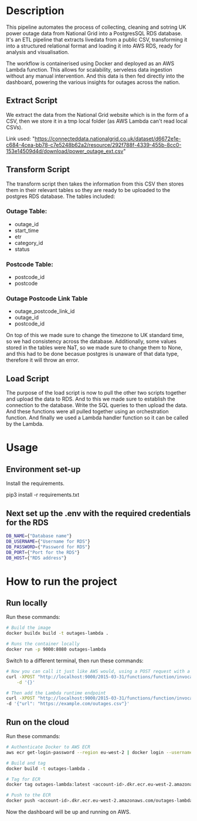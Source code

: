 # Description

This pipeline automates the process of collecting, cleaning and sotring UK power outage data from National Grid into a PostgresSQL RDS database. It's an ETL pipeline that extracts livedata from a public CSV, transforming it into a structured relational format and loading it into AWS RDS, ready for analysis and visualisation.

The workflow is containerised using Docker and deployed as an AWS Lambda function. This allows for scalability, serveless data ingestion without any manual intervention. And this data is then fed directly into the dashboard, powering the various insights for outages across the nation.

## Extract Script
We extract the data from the National Grid website which is in the form of a CSV, then we store it in a tmp local folder (as AWS Lambda can't read local CSVs).

Link used: "https://connecteddata.nationalgrid.co.uk/dataset/d6672e1e-c684-4cea-bb78-c7e5248b62a2/resource/292f788f-4339-455b-8cc0-153e14509d4d/download/power_outage_ext.csv"

## Transform Script
The transform script then takes the information from this CSV then stores them in their relevant tables so they are ready to be uploaded to the postgres RDS database. The tables included:

### Outage Table:
- outage_id
- start_time
- etr
- category_id
- status

### Postcode Table:
- postcode_id
- postcode

### Outage Postcode Link Table
- outage_postcode_link_id
- outage_id
- postcode_id

On top of this we made sure to change the timezone to UK standard time, so we had consistency across the database. Additionally, some values stored in the tables were NaT, so we made sure to change them to None, and this had to be done becasue postgres is unaware of that data type, therefore it will throw an error.

## Load Script

The purpose of the load script is now to pull the other two scripts together and upload the data to RDS. And to this we made sure to establish the connection to the database. Write the SQL queries to then upload the data. And these functions were all pulled together using an orchestration function. And finally we used a Lambda handler function so it can be called by the Lambda.

# Usage

## Environment set-up

Install the requirements.

pip3 install -r requirements.txt

## Next set up the .env with the required credentials for the RDS

```sh
DB_NAME={"Database name"}
DB_USERNAME={"Username for RDS"}
DB_PASSWORD={"Password for RDS"}
DB_PORT={"Port for the RDS"}
DB_HOST={"RDS address"}
```

# How to run the project

## Run locally 

Run these commands:

```sh
# Build the image
docker buildx build -t outages-lambda .

# Runs the container locally
docker run -p 9000:8080 outages-lambda
```

Switch to a different terminal, then run these commands:

```sh
# Now you can call it just like AWS would, using a POST request with a JSON payload
curl -XPOST "http://localhost:9000/2015-03-31/functions/function/invocations" \
    -d '{}'

# Then add the Lambda runtime endpoint
curl -XPOST "http://localhost:9000/2015-03-31/functions/function/invocations" \
-d '{"url": "https://example.com/outages.csv"}'
```

## Run on the cloud

Run these commands:

```sh
# Authenticate Docker to AWS ECR
aws ecr get-login-password --region eu-west-2 | docker login --username AWS --password-stdin <account-id>.dkr.ecr.eu-west-2.amazonaws.com

# Build and tag
docker build -t outages-lambda .

# Tag for ECR
docker tag outages-lambda:latest <account-id>.dkr.ecr.eu-west-2.amazonaws.com/outages-lambda:latest

# Push to the ECR
docker push <account-id>.dkr.ecr.eu-west-2.amazonaws.com/outages-lambda:latest
```

Now the dashboard will be up and running on AWS.